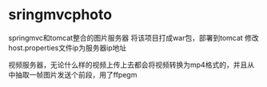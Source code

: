 # sringmvcphoto
springmvc和tomcat整合的图片服务器
将该项目打成war包，部署到tomcat
修改host.properties文件ip为服务器ip地址


视频服务器，无论什么样的视频上传上去都会将视频转换为mp4格式的，并且从中抽取一帧图片发送个前段，用了ffpegm

